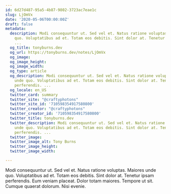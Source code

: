 ```yaml
---
id: 6d27d487-95a5-4b87-9802-3723ac7eae1c
slug: LjOmVx
date: '2020-05-06T00:00:00Z'
draft: false
metadata:
  description: Modi consequuntur ut. Sed vel et. Natus ratione voluptas. Maiores unde
    quo. Voluptatibus ad et. Totam eos debitis. Sint dolor at. Tenetur ipsam perferendis.
    ...
  og_title: tonyburns.dev
  og_url: https://tonyburns.dev/notes/LjOmVx
  og_image: 
  og_image_height: 
  og_image_width: 
  og_type: article
  og_description: Modi consequuntur ut. Sed vel et. Natus ratione voluptas. Maiores
    unde quo. Voluptatibus ad et. Totam eos debitis. Sint dolor at. Tenetur ipsam
    perferendis. ...
  og_locale: en_US
  twitter_card: summary
  twitter_site: "@craftyphotons"
  twitter_site_id: '710598354917580800'
  twitter_creator: "@craftyphotons"
  twitter_creator_id: '710598354917580800'
  twitter_title: tonyburns.dev
  twitter_description: Modi consequuntur ut. Sed vel et. Natus ratione voluptas. Maiores
    unde quo. Voluptatibus ad et. Totam eos debitis. Sint dolor at. Tenetur ipsam
    perferendis. ...
  twitter_image: 
  twitter_image_alt: Tony Burns
  twitter_image_height: 
  twitter_image_width: 

---
```


Modi consequuntur ut. Sed vel et. Natus ratione voluptas. Maiores unde quo. Voluptatibus ad et. Totam eos debitis. Sint dolor at. Tenetur ipsam perferendis. Eum veniam placeat. Dolor totam maiores. Tempore ut sit. Cumque quaerat dolorum. Nisi evenie.
